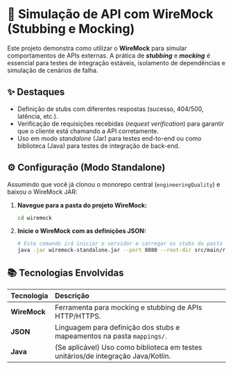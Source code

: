 # 🔌 Simulação de API com WireMock (Stubbing e Mocking)

Este projeto demonstra como utilizar o **WireMock** para simular comportamentos de APIs externas. A prática de ***stubbing*** e ***mocking*** é essencial para testes de integração estáveis, isolamento de dependências e simulação de cenários de falha.

## ✨ Destaques
- Definição de stubs com diferentes respostas (sucesso, 404/500, latência, etc.).
- Verificação de requisições recebidas (*request verification*) para garantir que o cliente está chamando a API corretamente.
- Uso em modo *standalone* (Jar) para testes end-to-end ou como biblioteca (Java) para testes de integração de back-end.

## ⚙️ Configuração (Modo Standalone)

Assumindo que você já clonou o monorepo central (`engineeringQuality`) e baixou o WireMock JAR:

1.  **Navegue para a pasta do projeto WireMock:**
    ```bash
    cd wiremock
    ```
2.  **Inicie o WireMock com as definições JSON:**
    ```bash
    # Este comando irá iniciar o servidor e carregar os stubs da pasta 'mappings'
    java -jar wiremock-standalone.jar --port 8080 --root-dir src/main/resources
    ```

## 📚 Tecnologias Envolvidas
| Tecnologia | Descrição |
| :--- | :--- |
| **WireMock** | Ferramenta para mocking e stubbing de APIs HTTP/HTTPS. |
| **JSON** | Linguagem para definição dos stubs e mapeamentos na pasta `mappings/`. |
| **Java** | (Se aplicável) Uso como biblioteca em testes unitários/de integração Java/Kotlin. |